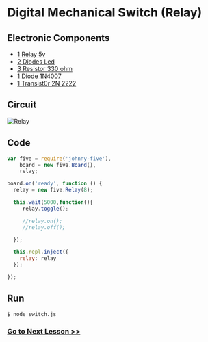 # Digital Mechanical Switch (Relay)

## Electronic Components

- [1 Relay 5v ](https://en.wikipedia.org/wiki/Relay)
- [2 Diodes Led](https://en.wikipedia.org/wiki/Light-emitting_diode)
- [3 Resistor 330 ohm](https://en.wikipedia.org/wiki/Resistor)
- [1 Diode 1N4007](https://en.wikipedia.org/wiki/1N4001_and_1N5400_series_diodes)
- [1 Transist0r 2N 2222](https://en.wikipedia.org/wiki/2N2222)

## Circuit

![Relay](http://i.imgur.com/gGBGcEM.png)

## Code

``` js
var five = require('johnny-five'),
    board = new five.Board(),
    relay;

board.on('ready', function () {
  relay = new five.Relay(8);

  this.wait(5000,function(){
     relay.toggle();

     //relay.on();
     //relay.off();

  });

  this.repl.inject({
    relay: relay
  });

});
```

## Run

```
$ node switch.js
```

### [Go to Next Lesson >>](../joystick/)
